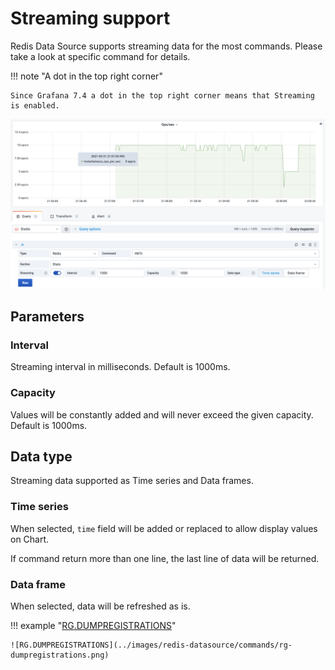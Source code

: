 # Streaming support

Redis Data Source supports streaming data for the most commands. Please take a look at specific command for details.

!!! note "A dot in the top right corner"

    Since Grafana 7.4 a dot in the top right corner means that Streaming is enabled.

![Streaming](../images/redis-datasource/streaming.png)

## Parameters

### Interval

Streaming interval in milliseconds. Default is 1000ms.

### Capacity

Values will be constantly added and will never exceed the given capacity. Default is 1000ms.

## Data type

Streaming data supported as Time series and Data frames.

### Time series

When selected, `time` field will be added or replaced to allow display values on Chart.

If command return more than one line, the last line of data will be returned.

### Data frame

When selected, data will be refreshed as is.

!!! example "[RG.DUMPREGISTRATIONS](redis-gears/RG-DUMPREGISTRATIONS.md)"

    ![RG.DUMPREGISTRATIONS](../images/redis-datasource/commands/rg-dumpregistrations.png)
